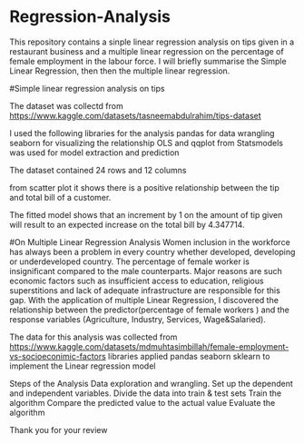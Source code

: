 # Regression-Analysis
This repository contains a sinple linear regression analysis on tips given in a restaurant business and a multiple linear regression on the percentage of female employment in the labour  force. I will briefly summarise the Simple Linear Regression, then then the multiple linear regression.

#Simple linear regression analysis on tips

The dataset was collectd from  https://www.kaggle.com/datasets/tasneemabdulrahim/tips-dataset

I used the following libraries for the analysis
pandas for data wrangling
seaborn for visualizing the relationship
OLS and qqplot from Statsmodels was used for model extraction and prediction

The dataset contained 24 rows and 12 columns

from scatter plot it shows there is a positive relationship between the tip and total bill of a customer.

The fitted model shows that an increment by 1 on the amount of tip given will result to an expected increase on the total bill by 4.347714. 


#On Multiple Linear Regression Analysis
Women inclusion in the workforce has always been a problem in every country whether developed, developing or underdeveloped country. The percentage of female worker is insignificant compared to the male counterparts. Major reasons are such economic factors such as insufficient access to education, religious superstitions and lack of adequate infrastructure are responsible for this gap. With the application of multiple Linear Regression, I discovered the relationship between the predictor(percentage of female workers ) and the response variables (Agriculture, Industry, Services, Wage&Salaried).

The data for this analysis was collected from https://www.kaggle.com/datasets/mdmuhtasimbillah/female-employment-vs-socioeconimic-factors
 libraries applied
 pandas 
 seaborn
 sklearn to implement the Linear regression model
 
 Steps of the Analysis
Data exploration and wrangling.
Set up the dependent and independent variables.
Divide the data into train & test sets
Train the algorithm
Compare the predicted value to the actual value
Evaluate the algorithm

Thank you for your review


